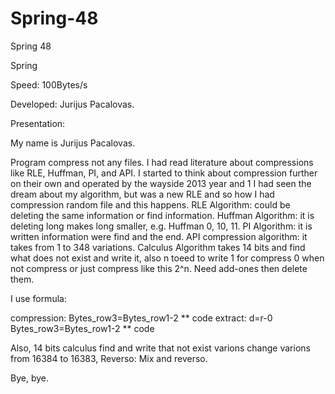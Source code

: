 # Spring-48
Spring 48

Spring

Speed: 100Bytes/s

Developed: Jurijus Pacalovas.

Presentation:

My name is Jurijus Pacalovas.

Program compress not any files. I had read literature about compressions like RLE, Huffman, PI, and API. I started to think about compression further on their own and operated by the wayside 2013 year and 1 I had seen the dream about my algorithm, but was a new RLE and so how I had compression random file and this happens. RLE Algorithm: could be deleting the same information or find information. Huffman Algorithm: it is deleting long makes long smaller, e.g. Huffman 0, 10, 11. PI Algorithm: it is written information were find and the end. API compression algorithm: it takes from 1 to 348 variations. Calculus Algorithm takes 14 bits and find what does not exist and write it, also n toeed to write 1 for compress 0 when not compress or just compress like this 2^n. Need add-ones then delete them.

I use formula:

compression: Bytes_row3=Bytes_row1-2 ** code extract: d=r-0 Bytes_row3=Bytes_row1-2 ** code

Also, 14 bits calculus find and write that not exist varions change varions from 16384 to 16383, Reverso: Mix and reverso.

Bye, bye.
